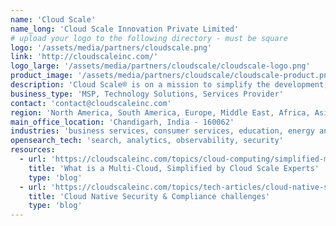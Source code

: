 ```yaml
---
name: 'Cloud Scale'
name_long: 'Cloud Scale Innovation Private Limited'
# upload your logo to the following directory - must be square
logo: '/assets/media/partners/cloudscale.png'
link: 'http://cloudscaleinc.com/'
logo_large: '/assets/media/partners/cloudscale/cloudscale-logo.png'
product_image: '/assets/media/partners/cloudscale/cloudscale-product.png'
description: 'Cloud Scale® is on a mission to simplify the development, deployment, and scaling of complex applications and to bring the full power of multi-cloud to developers and enterprises, everywhere.'
business_type: 'MSP, Technology Solutions, Services Provider'
contact: 'contact@cloudscaleinc.com'
region: 'North America, South America, Europe, Middle East, Africa, Asia Pacific, Australia'
main_office_location: 'Chandigarh, India - 160062'
industries: 'business services, consumer services, education, energy and utilities, financial services, healthcare, media and entertainment, public sector, retail, software and technology'
opensearch_tech: 'search, analytics, observability, security'
resources:
  - url: 'https://cloudscaleinc.com/topics/cloud-computing/simplified-multi-cloud-by-cloudscale-experts/'
    title: 'What is a Multi-Cloud, Simplified by Cloud Scale Experts'
    type: 'blog'
  - url: 'https://cloudscaleinc.com/topics/tech-articles/cloud-native-security-and-compliance/'
    title: 'Cloud Native Security & Compliance challenges'
    type: 'blog'
---
```

